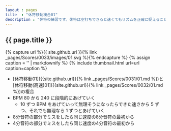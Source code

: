 ```yaml
---
layout : pages
title  : "休符移動複合01"
description : "休符の練習です。休符は空打ちできると速くてもリズムを正確に捉えることができるかと思います。途中で8分に変わります。どちらの休符も刻めるようにしましょう。"
---
```


## {{ page.title }}

{% capture url %}{{ site.github.url }}{% link _pages/Scores/0033/images/01.svg %}{% endcapture %}
{% assign caption = '' | markdownify %}
{% include thumbnail.html url=url caption=caption %}

*  [休符移動01]({{site.github.url}}{% link _pages/Scores/0031/01.md %})と[休符移動(高速)01]({{site.github.url}}{% link _pages/Scores/0032/01.md %})の複合
* BPM 80 から 240 に段階的にあげていく
  * 10 ずつ BPM をあげていって無理そうになったらできた速さから 5 ずつ、それでも無理なら 1 ずつとあげていく
* 8分音符の部分でミスをしたら同じ速度の8分音符の最初から
* 4分音符の部分でミスをしたら同じ速度の4分音符の最初から